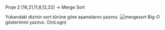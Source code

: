 Proje 2
[16,21,11,8,12,22] -> Merge Sort

Yukarıdaki dizinin sort türüne göre aşamalarını yazınız.
![mergesort]()
Big-O gösterimini yazınız.
O(nLogn)